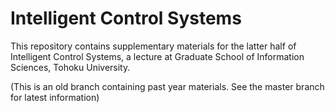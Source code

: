 # Intelligent Control Systems

This repository contains supplementary materials for the latter half of Intelligent Control Systems, a lecture at Graduate School of Information Sciences, Tohoku University.

(This is an old branch containing past year materials. See the master branch for latest information)
